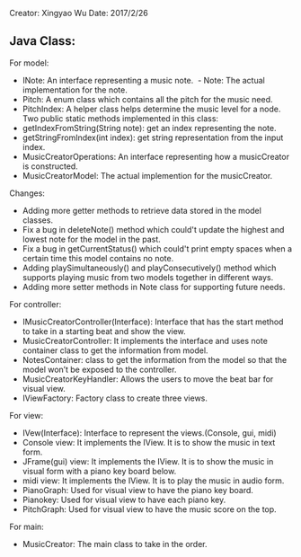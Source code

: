 Creator: Xingyao Wu
Date: 2017/2/26

Java Class:
-------------------------------------------------------------
For model:  
- INote: An interface representing a music note.  - Note: The actual implementation for the note.  
- Pitch: A enum class which contains all the pitch for the music need.  
- PitchIndex: A helper class helps determine the music level for a node.     
Two public static methods implemented in this class:     
- getIndexFromString(String note): get an index representing the note.     
- getStringFromIndex(int index): get string representation from the input index.  
- MusicCreatorOperations: An interface representing how a musicCreator is constructed.  
- MusicCreatorModel: The actual implemention for the musicCreator.

Changes: 
- Adding more getter methods to retrieve data stored in the model classes.
- Fix a bug in deleteNote() method which could't update the highest and lowest note
  for the model in the past.
- Fix a bug in getCurrentStatus() which could't print empty spaces when a certain time 
  this model contains no note.
- Adding playSimultaneously() and playConsecutively() method which supports playing music
  from two models together in different ways.
- Adding more setter methods in Note class for supporting future needs.

For controller:
-  IMusicCreatorController(Interface): Interface that has the start method to take in a starting 
beat and show the view.
-  MusicCreatorController: It implements the interface and uses note container class to get the 
information from model. 
- NotesContainer: class to get the information from the model so that the model won’t be exposed to 
the controller.
- MusicCreatorKeyHandler: Allows the users to move the beat bar for visual view.
- IViewFactory: Factory class to create three views.

For view:
-  IVew(Interface): Interface to represent the views.(Console, gui, midi)
-  Console view: It implements the IView. It is to show the music in text form. 
-  JFrame(gui) view: It implements the IView. It is to show the music in visual form with a piano 
key board below. 
-  midi view: It implements the IView. It is to play the music in audio form. 
- PianoGraph: Used for visual view to have the piano key board.
- Pianokey: Used for visual view to have each piano key.
- PitchGraph: Used for visual view to have the music score on the top.

For main:
- MusicCreator: The main class to take in the order.